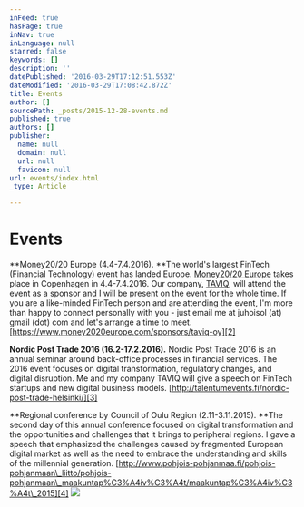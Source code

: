 ```yaml
---
inFeed: true
hasPage: true
inNav: true
inLanguage: null
starred: false
keywords: []
description: ''
datePublished: '2016-03-29T17:12:51.553Z'
dateModified: '2016-03-29T17:08:42.872Z'
title: Events
author: []
sourcePath: _posts/2015-12-28-events.md
published: true
authors: []
publisher:
  name: null
  domain: null
  url: null
  favicon: null
url: events/index.html
_type: Article

---
```

# Events

**Money20/20 Europe (4.4-7.4.2016). **The world's largest FinTech (Financial Technology) event has landed Europe. [Money20/20 Europe][0] takes place in Copenhagen in 4.4-7.4.2016\.  Our company, [TAVIQ][1], will attend the event as a sponsor and I will be present on the event for the whole time. If you are a like-minded FinTech person and are attending the event, I'm more than happy to connect personally with you - just email me at juhoisol (at) gmail (dot) com and let's arrange a time to meet. [https://www.money2020europe.com/sponsors/taviq-oy][2]

**Nordic Post Trade 2016 (16.2-17.2.2016).** Nordic Post Trade 2016 is an annual seminar around back-office processes in financial services. The 2016 event focuses on digital transformation, regulatory changes, and digital disruption. Me and my company TAVIQ will give a speech on FinTech startups and new digital business models. [http://talentumevents.fi/nordic-post-trade-helsinki/][3]

**Regional conference by Council of Oulu Region (2.11-3.11.2015). **The second day of this annual conference focused on digital transformation and the opportunities and challenges that it brings to peripheral regions. I gave a speech that emphasized the challenges caused by fragmented European digital market as well as the need to embrace the understanding and skills of the millennial generation. [http://www.pohjois-pohjanmaa.fi/pohjois-pohjanmaan\_liitto/pohjois-pohjanmaan\_maakuntap%C3%A4iv%C3%A4t/maakuntap%C3%A4iv%C3%A4t\_2015][4]
![](https://the-grid-user-content.s3-us-west-2.amazonaws.com/89319468-2e1c-48d8-98ef-e41373c5357d.jpg)

[0]: https://www.money2020europe.com/
[1]: http://taviqinvesting.com/
[2]: https://www.money2020europe.com/sponsors/taviq-oy
[3]: http://talentumevents.fi/nordic-post-trade-helsinki/
[4]: http://www.pohjois-pohjanmaa.fi/pohjois-pohjanmaan_liitto/pohjois-pohjanmaan_maakuntap%C3%A4iv%C3%A4t/maakuntap%C3%A4iv%C3%A4t_2015